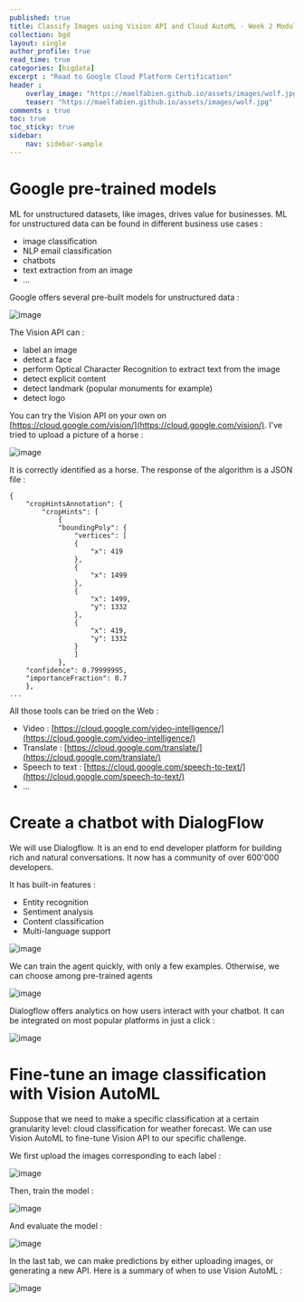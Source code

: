 ```yaml
---
published: true
title: Classify Images using Vision API and Cloud AutoML - Week 2 Module 2
collection: bgd
layout: single
author_profile: true
read_time: true
categories: [bigdata]
excerpt : "Road to Google Cloud Platform Certification"
header :
    overlay_image: "https://maelfabien.github.io/assets/images/wolf.jpg"
    teaser: "https://maelfabien.github.io/assets/images/wolf.jpg"
comments : true
toc: true
toc_sticky: true
sidebar:
    nav: sidebar-sample
---
```


# Google pre-trained models

ML for unstructured datasets, like images, drives value for businesses. ML for unstructured data can be found in different business use cases :
- image classification
- NLP email classification
- chatbots
- text extraction from an image
- ...

Google offers several pre-built models for unstructured data :

![image](https://maelfabien.github.io/assets/images/gcp_109.jpg)

The Vision API can :
- label an image
- detect a face
- perform Optical Character Recognition to extract text from the image
- detect explicit content 
- detect landmark (popular monuments for example)
- detect logo

You can try the Vision API on your own on [https://cloud.google.com/vision/](https://cloud.google.com/vision/). I've tried to upload a picture of a horse :

![image](https://maelfabien.github.io/assets/images/gcp_110.jpg)

It is correctly identified as a horse. The response of the algorithm is a JSON file :

```
{
    "cropHintsAnnotation": {
        "cropHints": [
            {
            "boundingPoly": {
                "vertices": [
                {
                    "x": 419
                },
                {
                    "x": 1499
                },
                {
                    "x": 1499,
                    "y": 1332
                },
                {
                    "x": 419,
                    "y": 1332
                }
                ]
            },
    "confidence": 0.79999995,
    "importanceFraction": 0.7
    },
...
```

All those tools can be tried on the Web :
- Video : [https://cloud.google.com/video-intelligence/](https://cloud.google.com/video-intelligence/)
- Translate : [https://cloud.google.com/translate/](https://cloud.google.com/translate/)
- Speech to text : [https://cloud.google.com/speech-to-text/](https://cloud.google.com/speech-to-text/)
- ...

# Create a chatbot with DialogFlow

We will use Dialogflow. It is an end to end developer platform for building rich and natural conversations. It now has a community of over 600'000 developers. 

It has built-in features :
- Entity recognition
- Sentiment analysis
- Content classification
- Multi-language support

![image](https://maelfabien.github.io/assets/images/gcp_111.jpg)

We can train the agent quickly, with only a few examples. Otherwise, we can choose among pre-trained agents

![image](https://maelfabien.github.io/assets/images/gcp_112.jpg)

Dialogflow offers analytics on how users interact with your chatbot. It can be integrated on most popular platforms in just a click :

![image](https://maelfabien.github.io/assets/images/gcp_113.jpg)

# Fine-tune an image classification with Vision AutoML

Suppose that we need to make a specific classification at a certain granularity level: cloud classification for weather forecast. We can use Vision AutoML to fine-tune Vision API to our specific challenge.

We first upload the images corresponding to each label :

![image](https://maelfabien.github.io/assets/images/gcp_114.jpg)

Then, train the model :

![image](https://maelfabien.github.io/assets/images/gcp_115.jpg)

And evaluate the model :

![image](https://maelfabien.github.io/assets/images/gcp_116.jpg)

In the last tab, we can make predictions by either uploading images, or generating a new API. Here is a summary of when to use Vision AutoML :

![image](https://maelfabien.github.io/assets/images/gcp_117.jpg)

